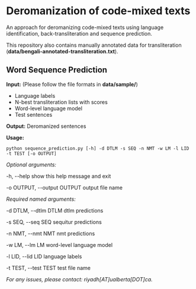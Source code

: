 # Deromanization of code-mixed texts
An approach for deromanizing code-mixed texts using language identification, back-transliteration and sequence prediction.

This repository also contains manually annotated data for transliteration (**data/bengali-annotated-transliteration.txt**).

## Word Sequence Prediction
**Input:** (Please follow the file formats in **data/sample/**)
* Language labels
* N-best transliteration lists with scores
* Word-level language model
* Test sentences

**Output:** Deromanized sentences

**Usage:**

```
python sequence_prediction.py [-h] -d DTLM -s SEQ -n NMT -w LM -l LID -t TEST [-o OUTPUT]
```

*Optional arguments:*

  -h, --help            show this help message and exit
  
  -o OUTPUT, --output OUTPUT  output file name

*Required named arguments:*

  -d DTLM, --dtlm DTLM  dtlm predictions

  -s SEQ, --seq SEQ     sequitur predictions

  -n NMT, --nmt NMT     nmt predictions

  -w LM, --lm LM        word-level language model

  -l LID, --lid LID     language labels

  -t TEST, --test TEST  test file name

*For any issues, please contact: riyadh[AT]ualberta[DOT]ca.*
